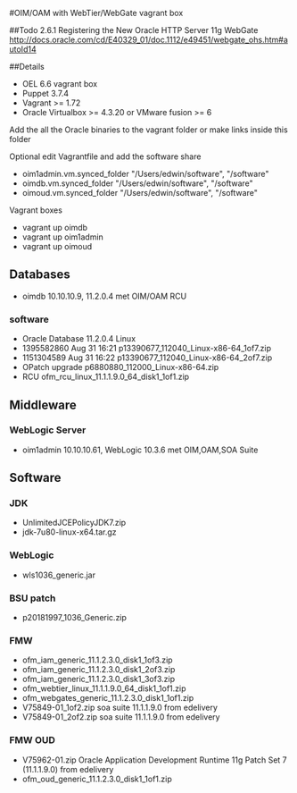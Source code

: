 #OIM/OAM with WebTier/WebGate vagrant box

##Todo
2.6.1 Registering the New Oracle HTTP Server 11g WebGate http://docs.oracle.com/cd/E40329_01/doc.1112/e49451/webgate_ohs.htm#autoId14


##Details
- OEL 6.6 vagrant box
- Puppet 3.7.4
- Vagrant >= 1.72
- Oracle Virtualbox >= 4.3.20 or VMware fusion >= 6

Add the all the Oracle binaries to the vagrant folder or make links inside this folder

Optional edit Vagrantfile and add the software share
- oim1admin.vm.synced_folder "/Users/edwin/software", "/software"
- oimdb.vm.synced_folder "/Users/edwin/software", "/software"
- oimoud.vm.synced_folder "/Users/edwin/software", "/software"

Vagrant boxes
- vagrant up oimdb
- vagrant up oim1admin
- vagrant up oimoud

## Databases
- oimdb 10.10.10.9, 11.2.0.4 met OIM/OAM RCU

### software
- Oracle Database 11.2.0.4 Linux
- 1395582860 Aug 31 16:21 p13390677_112040_Linux-x86-64_1of7.zip
- 1151304589 Aug 31 16:22 p13390677_112040_Linux-x86-64_2of7.zip
- OPatch upgrade p6880880_112000_Linux-x86-64.zip
- RCU ofm_rcu_linux_11.1.1.9.0_64_disk1_1of1.zip

## Middleware

### WebLogic Server
- oim1admin 10.10.10.61, WebLogic 10.3.6 met OIM,OAM,SOA Suite

## Software

### JDK
- UnlimitedJCEPolicyJDK7.zip
- jdk-7u80-linux-x64.tar.gz

### WebLogic
- wls1036_generic.jar

### BSU patch
- p20181997_1036_Generic.zip

### FMW
- ofm_iam_generic_11.1.2.3.0_disk1_1of3.zip
- ofm_iam_generic_11.1.2.3.0_disk1_2of3.zip
- ofm_iam_generic_11.1.2.3.0_disk1_3of3.zip
- ofm_webtier_linux_11.1.1.9.0_64_disk1_1of1.zip
- ofm_webgates_generic_11.1.2.3.0_disk1_1of1.zip
- V75849-01_1of2.zip soa suite 11.1.1.9.0 from edelivery
- V75849-01_2of2.zip soa suite 11.1.1.9.0 from edelivery

### FMW OUD
- V75962-01.zip Oracle Application Development Runtime 11g Patch Set 7 (11.1.1.9.0) from edelivery
- ofm_oud_generic_11.1.2.3.0_disk1_1of1.zip

